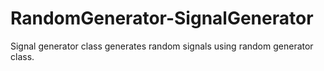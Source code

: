 # RandomGenerator-SignalGenerator
Signal generator class generates random signals using random generator class. 
